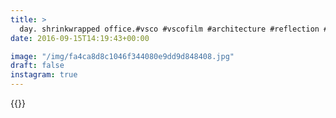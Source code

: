 ```yaml
---
title: >
  day. shrinkwrapped office.#vsco #vscofilm #architecture #reflection #london
date: 2016-09-15T14:19:43+00:00

image: "/img/fa4ca8d8c1046f344080e9dd9d848408.jpg"
draft: false
instagram: true
---
```


{{<photo src="/img/fa4ca8d8c1046f344080e9dd9d848408.jpg">}}
